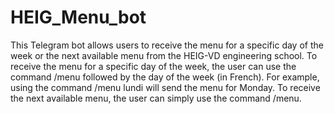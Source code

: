 # HEIG_Menu_bot

This Telegram bot allows users to receive the menu for a specific day of the week or the next available menu from the HEIG-VD engineering school. To receive the menu for a specific day of the week, the user can use the command /menu followed by the day of the week (in French). For example, using the command /menu lundi will send the menu for Monday. To receive the next available menu, the user can simply use the command /menu.